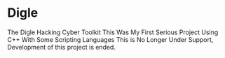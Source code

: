 # Digle
The Digle Hacking Cyber Toolkit
This Was My First Serious Project Using C++ With Some Scripting Languages
This is No Longer Under Support, Development of this project is ended.
